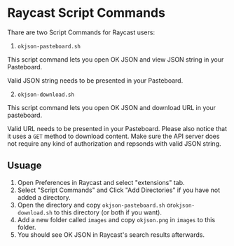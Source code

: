 # Raycast Script Commands

Thare are two Script Commands for Raycast users:

1. `okjson-pasteboard.sh`

This script command lets you open OK JSON and view JSON string in your Pasteboard.

Valid JSON string needs to be presented in your Pasteboard.

2. `okjson-download.sh`

This script command lets you open OK JSON and download URL in your pasteboard.

Valid URL needs to be presented in your Pasteboard. Please also notice that it uses a `GET` method to download content. Make sure the API server does not require any kind of authorization and repsonds with valid JSON string.

## Usuage
1. Open Preferences in Raycast and select "extensions" tab.
2. Select "Script Commands" and Click "Add Directories" if you have not added a directory.
3. Open the directory and copy `okjson-pasteboard.sh` or`okjson-download.sh` to this directory (or both if you want).
4. Add a new folder called `images` and copy `okjson.png` in `images` to this folder.
5. You should see OK JSON in Raycast's search results afterwards.
